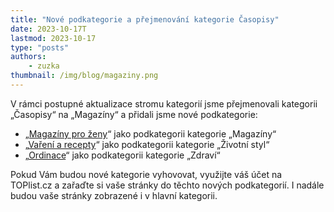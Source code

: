 ```yaml
---
title: "Nové podkategorie a přejmenování kategorie Časopisy"
date: 2023-10-17T
lastmod: 2023-10-17
type: "posts"
authors:
    - zuzka
thumbnail: /img/blog/magaziny.png
---
```

V rámci postupné aktualizace stromu kategorií jsme přejmenovali kategorii „Časopisy“ na „Magazíny“ a přidali jsme nové podkategorie:

- „[Magazíny pro ženy](https://toplist.cz/magaziny/pro-zeny/)“ jako podkategorii kategorie „Magazíny“
- „[Vaření a recepty](https://toplist.cz/zivotni-styl/vareni-recepty/)“ jako podkategorii kategorie „Životní styl“
- „[Ordinace](https://toplist.cz/zdravi/ordinace/)“ jako podkategorii kategorie „Zdraví“

Pokud Vám budou nové kategorie vyhovovat, využijte váš účet na TOPlist.cz a zařaďte si vaše stránky do těchto nových podkategorií. I nadále budou vaše stránky zobrazené i v hlavní kategorii.
